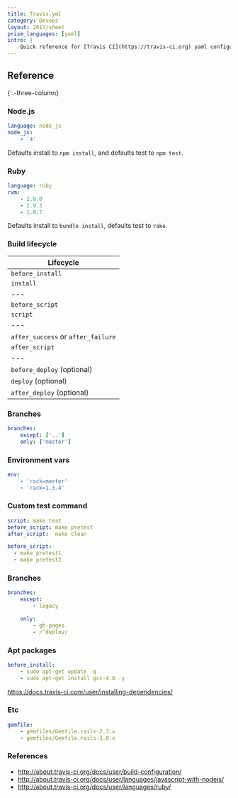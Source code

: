 ```yaml
---
title: Travis.yml
category: Devops
layout: 2017/sheet
prism_languages: [yaml]
intro: |
    Quick reference for [Travis CI](https://travis-ci.org) yaml configuration. See [official documentation](https://docs.travis-ci.com/user/customizing-the-build/).
---
```


## Reference

{:.-three-column}

### Node.js

```yaml
language: node_js
node_js:
    - '4'
```

Defaults install to `npm install`, and defaults test to `npm test`.

### Ruby

```yaml
language: ruby
rvm:
    - 2.0.0
    - 1.9.3
    - 1.8.7
```

Defaults install to `bundle install`, defaults test to `rake`.

### Build lifecycle

| Lifecycle                          |
| ---------------------------------- |
| `before_install`                   |
| `install`                          |
| ---                                |
| `before_script`                    |
| `script`                           |
| ---                                |
| `after_success` or `after_failure` |
| `after_script`                     |
| ---                                |
| `before_deploy` (optional)         |
| `deploy` (optional)                |
| `after_deploy` (optional)          |

### Branches

```yaml
branches:
    except: ['..']
    only: ['master']
```

### Environment vars

```yaml
env:
    - 'rack=master'
    - 'rack=1.3.4'
```

### Custom test command

```yaml
script: make test
before_script: make pretest
after_script:  make clean

before_script:
  - make pretest1
  - make pretest2
```

### Branches

```yaml
branches:
    except:
        - legacy

    only:
        - gh-pages
        - /^deploy/
```

### Apt packages

```yaml
before_install:
    - sudo apt-get update -q
    - sudo apt-get install gcc-4.8 -y
```

<https://docs.travis-ci.com/user/installing-dependencies/>

### Etc

```yaml
gemfile:
    - gemfiles/Gemfile.rails-2.3.x
    - gemfiles/Gemfile.rails-3.0.x
```

### References

-   http://about.travis-ci.org/docs/user/build-configuration/
-   http://about.travis-ci.org/docs/user/languages/javascript-with-nodejs/
-   http://about.travis-ci.org/docs/user/languages/ruby/

